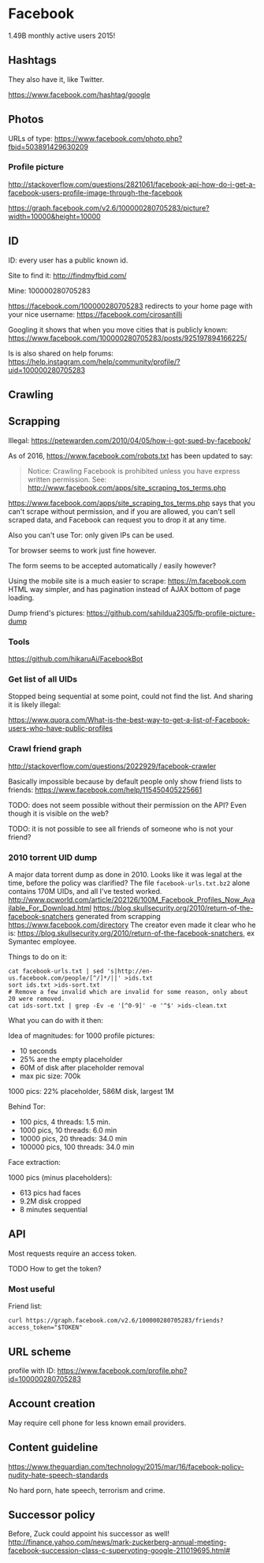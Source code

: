 # Facebook

1.49B monthly active users 2015!

## Hashtags

They also have it, like Twitter.

https://www.facebook.com/hashtag/google

## Photos

URLs of type: <https://www.facebook.com/photo.php?fbid=503891429630209>

### Profile picture

<http://stackoverflow.com/questions/2821061/facebook-api-how-do-i-get-a-facebook-users-profile-image-through-the-facebook>

<https://graph.facebook.com/v2.6/100000280705283/picture?width=10000&height=10000>

## ID

ID: every user has a public known id.

Site to find it: http://findmyfbid.com/

Mine: 100000280705283

https://facebook.com/100000280705283 redirects to your home page with your nice username: https://facebook.com/cirosantilli

Googling it shows that when you move cities that is publicly known: https://www.facebook.com/100000280705283/posts/925197894166225/

Is is also shared on help forums: https://help.instagram.com/help/community/profile/?uid=100000280705283

## Crawling

## Scrapping

Illegal: <https://petewarden.com/2010/04/05/how-i-got-sued-by-facebook/>

As of 2016, <https://www.facebook.com/robots.txt> has been updated to say:

> Notice: Crawling Facebook is prohibited unless you have express written
> permission. See: http://www.facebook.com/apps/site_scraping_tos_terms.php

<https://www.facebook.com/apps/site_scraping_tos_terms.php> says that you can't scrape without permission, and if you are allowed, you can't sell scraped data, and Facebook can request you to drop it at any time.

Also you can't use Tor: only given IPs can be used.

Tor browser seems to work just fine however.

The form seems to be accepted automatically / easily however?

Using the mobile site is a much easier to scrape: <https://m.facebook.com> HTML way simpler, and has pagination instead of AJAX bottom of page loading.

Dump friend's pictures: <https://github.com/sahildua2305/fb-profile-picture-dump>

### Tools

<https://github.com/hikaruAi/FacebookBot>

### Get list of all UIDs

Stopped being sequential at some point, could not find the list. And sharing it is likely illegal:

<https://www.quora.com/What-is-the-best-way-to-get-a-list-of-Facebook-users-who-have-public-profiles>

### Crawl friend graph

<http://stackoverflow.com/questions/2022929/facebook-crawler>

Basically impossible because by default people only show friend lists to friends: <https://www.facebook.com/help/115450405225661>

TODO: does not seem possible without their permission on the API? Even though it is visible on the web?

TODO: it is not possible to see all friends of someone who is not your friend?

### 2010 torrent UID dump

A major data torrent dump as done in 2010. Looks like it was legal at the time, before the policy was clarified? The file `facebook-urls.txt.bz2` alone contains 170M UIDs, and all I've tested worked. <http://www.pcworld.com/article/202126/100M_Facebook_Profiles_Now_Available_For_Download.html> <https://blog.skullsecurity.org/2010/return-of-the-facebook-snatchers> generated from scrapping <https://www.facebook.com/directory> The creator even made it clear who he is: <https://blog.skullsecurity.org/2010/return-of-the-facebook-snatchers>, ex Symantec employee.

Things to do on it:

    cat facebook-urls.txt | sed 's|http://en-us.facebook.com/people/[^/]*/||' >ids.txt
    sort ids.txt >ids-sort.txt
    # Remove a few invalid which are invalid for some reason, only about 20 were removed.
    cat ids-sort.txt | grep -Ev -e '[^0-9]' -e '^$' >ids-clean.txt

What you can do with it then:

Idea of magnitudes: for 1000 profile pictures:

- 10 seconds
- 25% are the empty placeholder
- 60M of disk after placeholder removal
- max pic size: 700k

1000 pics: 22% placeholder, 586M disk, largest 1M

Behind Tor:

- 100 pics, 4 threads: 1.5 min.
- 1000 pics, 10 threads: 6.0 min
- 10000 pics, 20 threads: 34.0 min
- 100000 pics, 100 threads: 34.0 min

Face extraction:

1000 pics (minus placeholders):

- 613 pics had faces
- 9.2M disk cropped
- 8 minutes sequential

## API

Most requests require an access token.

TODO How to get the token?

### Most useful

Friend list:

    curl https://graph.facebook.com/v2.6/100000280705283/friends?access_token="$TOKEN"

## URL scheme

profile with ID: <https://www.facebook.com/profile.php?id=100000280705283>

## Account creation

May require cell phone for less known email providers.

## Content guideline

<https://www.theguardian.com/technology/2015/mar/16/facebook-policy-nudity-hate-speech-standards>

No hard porn, hate speech, terrorism and crime.

## Successor policy

Before, Zuck could appoint his successor as well! <http://finance.yahoo.com/news/mark-zuckerberg-annual-meeting-facebook-succession-class-c-supervoting-google-211019695.html#>
